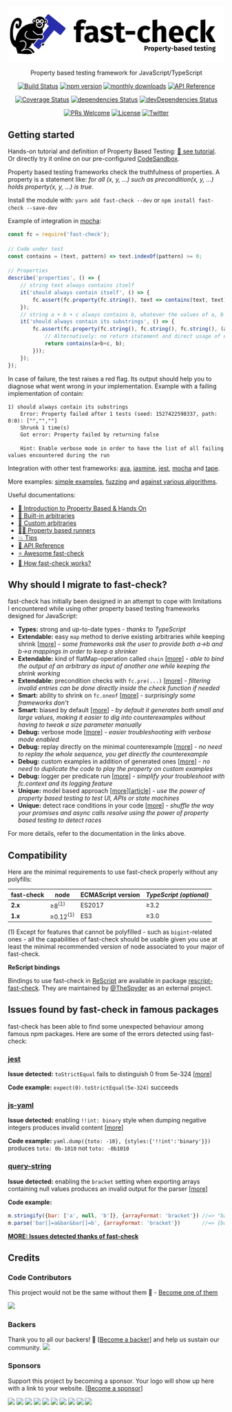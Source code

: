 <h3 align="center">
  <img align="center" src="https://raw.githubusercontent.com/dubzzz/fast-check/master/logo/logo.png" alt="fast-check logo" />
</h3>

<p align="center">
Property based testing framework for JavaScript/TypeScript
</p>

<p align="center">
  <a href="https://github.com/dubzzz/fast-check/actions"><img src="https://github.com/dubzzz/fast-check/workflows/Build%20Status/badge.svg?branch=master" alt="Build Status" /></a>
  <a href="https://badge.fury.io/js/fast-check"><img src="https://badge.fury.io/js/fast-check.svg" alt="npm version" /></a>
  <a href="https://www.npmjs.com/package/fast-check"><img src="https://img.shields.io/npm/dm/fast-check" alt="monthly downloads" /></a>
  <a href="https://dubzzz.github.io/fast-check/"><img src="https://img.shields.io/badge/-API Reference-%23282ea9.svg" title="API Reference" /></a>
</p>
<p align="center">
  <a href="https://coveralls.io/github/dubzzz/fast-check"><img src="https://coveralls.io/repos/github/dubzzz/fast-check/badge.svg" alt="Coverage Status" /></a>
  <a href="https://david-dm.org/dubzzz/fast-check"><img src="https://david-dm.org/dubzzz/fast-check/status.svg" alt="dependencies Status" /></a>
  <a href="https://david-dm.org/dubzzz/fast-check?type=dev"><img src="https://david-dm.org/dubzzz/fast-check/dev-status.svg" alt="devDependencies Status" /></a>
</p>
<p align="center">
  <a href="https://github.com/dubzzz/fast-check/labels/good%20first%20issue"><img src="https://img.shields.io/badge/PRs-welcome-brightgreen.svg" alt="PRs Welcome" /></a>
  <a href="https://github.com/dubzzz/fast-check/blob/master/LICENSE"><img src="https://img.shields.io/npm/l/fast-check.svg" alt="License" /></a>
  <a href="https://twitter.com/intent/tweet?text=Check%20out%20fast-check%20by%20%40ndubien%20https%3A%2F%2Fgithub.com%2Fdubzzz%2Ffast-check%20%F0%9F%91%8D"><img src="https://img.shields.io/twitter/url/https/github.com/dubzzz/fast-check.svg?style=social" alt="Twitter" /></a>
</p>

## Getting started

Hands-on tutorial and definition of Property Based Testing: [🏁 see tutorial](https://github.com/dubzzz/fast-check/blob/master/documentation/HandsOnPropertyBased.md). Or directly try it online on our pre-configured [CodeSandbox](https://codesandbox.io/s/github/dubzzz/fast-check/tree/master/example?previewwindow=tests).

Property based testing frameworks check the truthfulness of properties. A property is a statement like: *for all (x, y, ...) such as precondition(x, y, ...) holds property(x, y, ...) is true*.

Install the module with: `yarn add fast-check --dev` or `npm install fast-check --save-dev`

Example of integration in [mocha](http://mochajs.org/):

```js
const fc = require('fast-check');

// Code under test
const contains = (text, pattern) => text.indexOf(pattern) >= 0;

// Properties
describe('properties', () => {
	// string text always contains itself
	it('should always contain itself', () => {
		fc.assert(fc.property(fc.string(), text => contains(text, text)));
	});
	// string a + b + c always contains b, whatever the values of a, b and c
	it('should always contain its substrings', () => {
		fc.assert(fc.property(fc.string(), fc.string(), fc.string(), (a,b,c) => {
			// Alternatively: no return statement and direct usage of expect or assert
			return contains(a+b+c, b);
		}));
	});
});
```

In case of failure, the test raises a red flag. Its output should help you to diagnose what went wrong in your implementation. Example with a failing implementation of contain:

```
1) should always contain its substrings
    Error: Property failed after 1 tests (seed: 1527422598337, path: 0:0): ["","",""]
    Shrunk 1 time(s)
    Got error: Property failed by returning false

    Hint: Enable verbose mode in order to have the list of all failing values encountered during the run
```

Integration with other test frameworks: [ava](https://github.com/dubzzz/fast-check-examples/blob/master/test-ava/example.spec.js), [jasmine](https://github.com/dubzzz/fast-check-examples/blob/master/test-jasmine/example.spec.js), [jest](https://github.com/dubzzz/fast-check-examples/blob/master/test-jest/example.spec.js), [mocha](https://github.com/dubzzz/fast-check-examples/blob/master/test/longest%20common%20substr/test.js) and [tape](https://github.com/dubzzz/fast-check-examples/blob/master/test-tape/example.spec.js).

More examples: [simple examples](https://github.com/dubzzz/fast-check/tree/master/example), [fuzzing](https://github.com/dubzzz/fuzz-rest-api) and [against various algorithms](https://github.com/dubzzz/fast-check-examples).

Useful documentations:
- [🏁 Introduction to Property Based & Hands On](https://github.com/dubzzz/fast-check/blob/master/documentation/HandsOnPropertyBased.md)
- [🐣 Built-in arbitraries](https://github.com/dubzzz/fast-check/blob/master/documentation/Arbitraries.md)
- [🔧 Custom arbitraries](https://github.com/dubzzz/fast-check/blob/master/documentation/AdvancedArbitraries.md)
- [🏃‍♂️ Property based runners](https://github.com/dubzzz/fast-check/blob/master/documentation/Runners.md)
- [💥 Tips](https://github.com/dubzzz/fast-check/blob/master/documentation/Tips.md)
- [🔌 API Reference](https://dubzzz.github.io/fast-check/)
- [⭐ Awesome fast-check](https://github.com/dubzzz/awesome-fast-check)
- [🤯 How fast-check works?](https://github.com/dubzzz/fast-check/blob/master/documentation/HowItWorks.md)

## Why should I migrate to fast-check?

fast-check has initially been designed in an attempt to cope with limitations I encountered while using other property based testing frameworks designed for JavaScript:

- **Types:** strong and up-to-date types - *thanks to TypeScript*
- **Extendable:** easy `map` method to derive existing arbitraries while keeping shrink \[[more](https://github.com/dubzzz/fast-check/blob/master/documentation/AdvancedArbitraries.md#transform-values)\] - *some frameworks ask the user to provide both a->b and b->a mappings in order to keep a shrinker*
- **Extendable:** kind of flatMap-operation called `chain` \[[more](https://github.com/dubzzz/fast-check/blob/master/documentation/AdvancedArbitraries.md#transform-arbitraries)\] - *able to bind the output of an arbitrary as input of another one while keeping the shrink working*
- **Extendable:** precondition checks with `fc.pre(...)` \[[more](https://github.com/dubzzz/fast-check/blob/master/documentation/Tips.md#filter-invalid-combinations-using-pre-conditions)\] - *filtering invalid entries can be done directly inside the check function if needed*
- **Smart:** ability to shrink on `fc.oneof` \[[more](https://github.com/dubzzz/fast-check/blob/master/documentation/Arbitraries.md#combinors-of-arbitraries-t)\] - *surprisingly some frameworks don't*
- **Smart:** biased by default \[[more](https://github.com/dubzzz/fast-check/blob/master/documentation/AdvancedArbitraries.md#biased-arbitraries)\] - *by default it generates both small and large values, making it easier to dig into counterexamples without having to tweak a size parameter manually*
- **Debug:** verbose mode \[[more](https://github.com/dubzzz/fast-check/blob/master/documentation/Tips.md#opt-for-verbose-failures)\] - *easier troubleshooting with verbose mode enabled*
- **Debug:** replay directly on the minimal counterexample \[[more](https://github.com/dubzzz/fast-check/blob/master/documentation/Tips.md#replay-after-failure)\] - *no need to replay the whole sequence, you get directly the counterexample*
- **Debug:** custom examples in addition of generated ones \[[more](https://github.com/dubzzz/fast-check/blob/master/documentation/Tips.md#add-custom-examples-next-to-generated-ones)\] - *no need to duplicate the code to play the property on custom examples*
- **Debug:** logger per predicate run \[[more](https://github.com/dubzzz/fast-check/blob/master/documentation/Tips.md#log-within-a-predicate)\] - *simplify your troubleshoot with fc.context and its logging feature*
- **Unique:** model based approach \[[more](https://github.com/dubzzz/fast-check/blob/master/documentation/Tips.md#model-based-testing-or-ui-test)\]\[[article](https://medium.com/criteo-labs/detecting-the-unexpected-in-web-ui-fuzzing-1f3822c8a3a5)\] - *use the power of property based testing to test UI, APIs or state machines*
- **Unique:** detect race conditions in your code \[[more](https://github.com/dubzzz/fast-check/blob/master/documentation/Tips.md#detect-race-conditions)\] - *shuffle the way your promises and async calls resolve using the power of property based testing to detect races*

For more details, refer to the documentation in the links above.

## Compatibility

Here are the minimal requirements to use fast-check properly without any polyfills:

| fast-check | node                | ECMAScript version | _TypeScript (optional)_ |
|------------|---------------------|--------------------|-------------------------|
| **2.x**    | ≥8<sup>(1)</sup>    | ES2017             | ≥3.2                    |
| **1.x**    | ≥0.12<sup>(1)</sup> | ES3                | ≥3.0                    |

(1) Except for features that cannot be polyfilled - such as `bigint`-related ones - all the capabilities of fast-check should be usable given you use at least the minimal recommended version of node associated to your major of fast-check.

**ReScript bindings**


Bindings to use fast-check in [ReScript](https://rescript-lang.org) are available in package [rescript-fast-check](https://www.npmjs.com/rescript-fast-check). They are maintained by [@TheSpyder](https://github.com/TheSpyder) as an external project.

## Issues found by fast-check in famous packages

fast-check has been able to find some unexpected behaviour among famous npm packages. Here are some of the errors detected using fast-check:

### [jest](https://github.com/facebook/jest/)

**Issue detected:** `toStrictEqual` fails to distinguish 0 from 5e-324 \[[more](https://github.com/facebook/jest/issues/7941)\]

**Code example:** `expect(0).toStrictEqual(5e-324)` succeeds

### [js-yaml](https://github.com/nodeca/js-yaml/)

**Issue detected:** enabling `!!int: binary` style when dumping negative integers produces invalid content \[[more](https://github.com/nodeca/js-yaml/pull/398)\]

**Code example:** `yaml.dump({toto: -10}, {styles:{'!!int':'binary'}})` produces `toto: 0b-1010` not `toto: -0b1010`

### [query-string](https://github.com/sindresorhus/query-string)

**Issue detected:** enabling the `bracket` setting when exporting arrays containing null values produces an invalid output for the parser \[[more](https://github.com/sindresorhus/query-string/pull/138)\]

**Code example:**
```js
m.stringify({bar: ['a', null, 'b']}, {arrayFormat: 'bracket'}) //=> "bar[]=a&bar&bar[]=b"
m.parse('bar[]=a&bar&bar[]=b', {arrayFormat: 'bracket'})       //=> {bar: [null, 'b']}
```

**[MORE: Issues detected thanks of fast-check](https://github.com/dubzzz/fast-check/blob/master/documentation/IssuesDiscovered.md)**

## Credits

### Code Contributors

This project would not be the same without them 💖 - [Become one of them](CONTRIBUTING.md)

<a href="https://github.com/dubzzz/fast-check/graphs/contributors"><img src="https://opencollective.com/fast-check/contributors.svg?width=890&button=false" /></a>

### Backers

Thank you to all our backers! 🙏 [[Become a backer](https://opencollective.com/fast-check/contribute)] and help us sustain our community.
<a href="https://opencollective.com/fast-check#backers"><img src="https://opencollective.com/fast-check/backers.svg?width=890"></a>

### Sponsors

Support this project by becoming a sponsor. Your logo will show up here with a link to your website. [[Become a sponsor](https://opencollective.com/fast-check#sponsor)]

<a href="https://opencollective.com/fast-check/sponsor/0/website"><img src="https://opencollective.com/fast-check/sponsor/0/avatar.svg"></a>
<a href="https://opencollective.com/fast-check/sponsor/1/website"><img src="https://opencollective.com/fast-check/sponsor/1/avatar.svg"></a>
<a href="https://opencollective.com/fast-check/sponsor/2/website"><img src="https://opencollective.com/fast-check/sponsor/2/avatar.svg"></a>
<a href="https://opencollective.com/fast-check/sponsor/3/website"><img src="https://opencollective.com/fast-check/sponsor/3/avatar.svg"></a>
<a href="https://opencollective.com/fast-check/sponsor/4/website"><img src="https://opencollective.com/fast-check/sponsor/4/avatar.svg"></a>
<a href="https://opencollective.com/fast-check/sponsor/5/website"><img src="https://opencollective.com/fast-check/sponsor/5/avatar.svg"></a>
<a href="https://opencollective.com/fast-check/sponsor/6/website"><img src="https://opencollective.com/fast-check/sponsor/6/avatar.svg"></a>
<a href="https://opencollective.com/fast-check/sponsor/7/website"><img src="https://opencollective.com/fast-check/sponsor/7/avatar.svg"></a>
<a href="https://opencollective.com/fast-check/sponsor/8/website"><img src="https://opencollective.com/fast-check/sponsor/8/avatar.svg"></a>
<a href="https://opencollective.com/fast-check/sponsor/9/website"><img src="https://opencollective.com/fast-check/sponsor/9/avatar.svg"></a>
